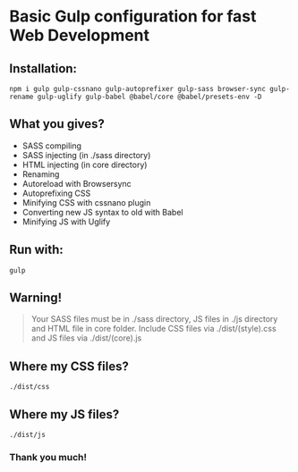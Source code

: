 # Basic Gulp configuration for fast Web Development
## Installation:
` npm i gulp gulp-cssnano gulp-autoprefixer gulp-sass browser-sync gulp-rename gulp-uglify gulp-babel @babel/core @babel/presets-env -D `
## What you gives?
* SASS compiling
* SASS injecting (in ./sass directory)
* HTML injecting (in core directory)
* Renaming
* Autoreload with Browsersync
* Autoprefixing CSS
* Minifying CSS with cssnano plugin
* Converting new JS syntax to old with Babel
* Minifying JS with Uglify
## Run with:
`gulp`
## Warning!
> Your SASS files must be in ./sass directory, JS files in ./js directory and HTML file in core folder. Include CSS files via ./dist/(style).css and JS files via ./dist/(core).js
## Where my CSS files?
` ./dist/css `
## Where my JS files?
`./dist/js`
### Thank you much!
